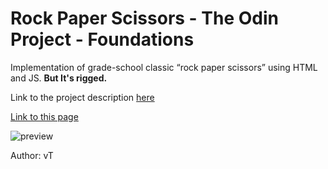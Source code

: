 # Rock Paper Scissors - The Odin Project - Foundations
Implementation of grade-school classic “rock paper scissors” using HTML and JS.
**But It's rigged.**

Link to the project description [here](https://www.theodinproject.com/lessons/foundations-rock-paper-scissors)

[Link to this page](https://ng9891.github.io/my-odin-project/foundation/rock_paper_scissor/)

![preview](https://drive.google.com/uc?id=1aF_MWcrubYqUlVR4TWJbY-BJg3Z1CD67)

Author: vT